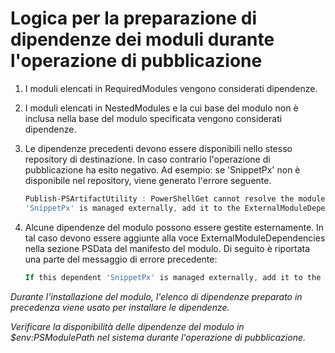 # Logica per la preparazione di dipendenze dei moduli durante l'operazione di pubblicazione
1.  I moduli elencati in RequiredModules vengono considerati dipendenze.
2.  I moduli elencati in NestedModules e la cui base del modulo non è inclusa nella base del modulo specificata vengono considerati dipendenze.

3.  Le dipendenze precedenti devono essere disponibili nello stesso repository di destinazione. In caso contrario l'operazione di pubblicazione ha esito negativo.
    Ad esempio: se 'SnippetPx' non è disponibile nel repository, viene generato l'errore seguente.
    ```powershell
    Publish-PSArtifactUtility : PowerShellGet cannot resolve the module dependency 'SnippetPx' of the module 'TypePx' on the repository 'LocalRepo'. Verify that the dependent module 'SnippetPx' is available in the repository 'LocalRepo'. If this dependent
    'SnippetPx' is managed externally, add it to the ExternalModuleDependencies entry in the PSData section of the module manifest.
    ```
4.  Alcune dipendenze del modulo possono essere gestite esternamente. In tal caso devono essere aggiunte alla voce ExternalModuleDependencies nella sezione PSData del manifesto del modulo.
    Di seguito è riportata una parte del messaggio di errore precedente:
    ```powershell
    If this dependent 'SnippetPx' is managed externally, add it to the ExternalModuleDependencies entry in the PSData section of the module manifest.
    ```

*Durante l'installazione del modulo, l'elenco di dipendenze preparato in precedenza viene usato per installare le dipendenze.*

*Verificare la disponibilità delle dipendenze del modulo in $env:PSModulePath nel sistema durante l'operazione di pubblicazione.*


<!--HONumber=Aug16_HO3-->


